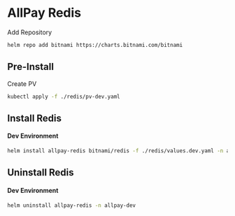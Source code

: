 # AllPay Redis
Add Repository
```sh
helm repo add bitnami https://charts.bitnami.com/bitnami
```
## Pre-Install
Create PV
```sh
kubectl apply -f ./redis/pv-dev.yaml
```
## Install Redis
#### Dev Environment
```sh
helm install allpay-redis bitnami/redis -f ./redis/values.dev.yaml -n allpay-dev
```

## Uninstall Redis
#### Dev Environment
```sh
helm uninstall allpay-redis -n allpay-dev
```




